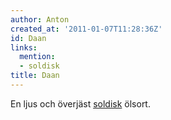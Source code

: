 ```yaml
---
author: Anton
created_at: '2011-01-07T11:28:36Z'
id: Daan
links:
  mention:
  - soldisk
title: Daan
---
```


En ljus och överjäst [soldisk] ölsort.

  [soldisk]: soldisk
